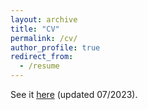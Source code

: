 ```yaml
---
layout: archive
title: "CV"
permalink: /cv/
author_profile: true
redirect_from:
  - /resume
---
```

See it [here](~./files/CV.pdf) (updated 07/2023).
<br/>
